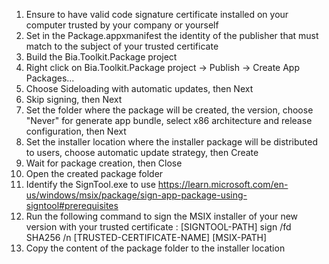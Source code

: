 1. Ensure to have valid code signature certificate installed on your computer trusted by your company or yourself
2. Set in the Package.appxmanifest the identity of the publisher that must match to the subject of your trusted certificate
<Identity
    Publisher="CN=Your company, OU=0000, O=Company, C=US" />
3. Build the Bia.Toolkit.Package project
4. Right click on Bia.Toolkit.Package project -> Publish -> Create App Packages...
5. Choose Sideloading with automatic updates, then Next
6. Skip signing, then Next
7. Set the folder where the package will be created, the version, choose "Never" for generate app bundle, select x86 architecture and release configuration, then Next
8. Set the installer location where the installer package will be distributed to users, choose automatic update strategy, then Create
9. Wait for package creation, then Close
10. Open the created package folder
11. Identify the SignTool.exe to use https://learn.microsoft.com/en-us/windows/msix/package/sign-app-package-using-signtool#prerequisites
12. Run the following command to sign the MSIX installer of your new version with your trusted certificate : 
[SIGNTOOL-PATH] sign /fd SHA256 /n [TRUSTED-CERTIFICATE-NAME] [MSIX-PATH]
13. Copy the content of the package folder to the installer location